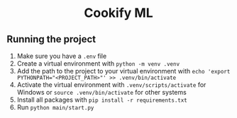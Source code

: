 <h1 align="center">Cookify ML</h1>

<h2>Running the project</h2>

1. Make sure you have a `.env` file
2. Create a virtual environment with `python -m venv .venv`
3. Add the path to the project to your virtual environment with `echo 'export PYTHONPATH="<PROJECT_PATH>"' >> .venv/bin/activate`
4. Activate the virtual environment with `.venv/scripts/activate` for Windows or `source .venv/bin/activate` for other systems
5. Install all packages with `pip install -r requirements.txt`
6. Run `python main/start.py`
